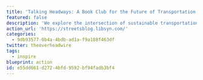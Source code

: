 ```yaml
---
title: 'Talking Headways: A Book Club for the Future of Transportation'
featured: false
description: 'We explore the intersection of sustainable transportation, urban planning, city living, economic development, and anything else that piques our interest. A staple and almost an obligatory source of information on the latest trends in urban mobility and urban planning.'
action_url: 'https://streetsblog.libsyn.com/'
categories:
  - 9db93577-0b4a-4bdb-ad1a-f9a188f463df
twitter: theoverheadwire
tags:
  - inspire
blueprint: action
id: e55dd661-d272-4bfd-9592-bf94fadb3bf4
---
```


